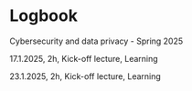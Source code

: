 # Logbook
Cybersecurity and data privacy - Spring 2025


17.1.2025, 2h, Kick-off lecture, Learning

23.1.2025, 2h, Kick-off lecture, Learning
